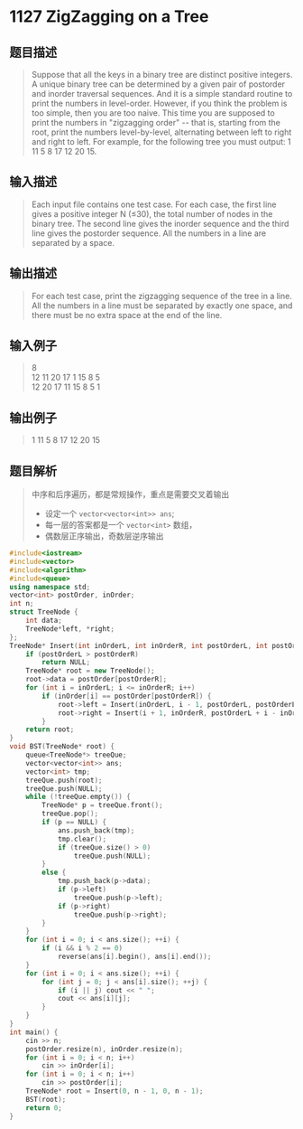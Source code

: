 # 1127 ZigZagging on a Tree

## 题目描述

> Suppose that all the keys in a binary tree are distinct positive integers. A unique binary tree can be determined by a given pair of postorder and inorder traversal sequences. And it is a simple standard routine to print the numbers in level-order. However, if you think the problem is too simple, then you are too naive. This time you are supposed to print the numbers in "zigzagging order" -- that is, starting from the root, print the numbers level-by-level, alternating between left to right and right to left. For example, for the following tree you must output: 1 11 5 8 17 12 20 15.

## 输入描述

> Each input file contains one test case. For each case, the first line gives a positive integer N (≤30), the total number of nodes in the binary tree. The second line gives the inorder sequence and the third line gives the postorder sequence. All the numbers in a line are separated by a space.

## 输出描述

>For each test case, print the zigzagging sequence of the tree in a line. All the numbers in a line must be separated by exactly one space, and there must be no extra space at the end of the line.

## 输入例子

> 8<br>
>12 11 20 17 1 15 8 5<br>
12 20 17 11 15 8 5 1<br>

## 输出例子

>1 11 5 8 17 12 20 15

## 题目解析

> 中序和后序遍历，都是常规操作，重点是需要交叉着输出
> - 设定一个 ```vector<vector<int>> ans```;
> - 每一层的答案都是一个 ```vector<int>``` 数组，
> - 偶数层正序输出，奇数层逆序输出

```C++
#include<iostream>
#include<vector>
#include<algorithm>
#include<queue>
using namespace std;
vector<int> postOrder, inOrder;
int n;
struct TreeNode {
	int data;
	TreeNode*left, *right;
};
TreeNode* Insert(int inOrderL, int inOrderR, int postOrderL, int postOrderR) {
	if (postOrderL > postOrderR)
		return NULL;
	TreeNode* root = new TreeNode();
	root->data = postOrder[postOrderR];
	for (int i = inOrderL; i <= inOrderR; i++)
		if (inOrder[i] == postOrder[postOrderR]) {
			root->left = Insert(inOrderL, i - 1, postOrderL, postOrderL + i - 1 - inOrderL);
			root->right = Insert(i + 1, inOrderR, postOrderL + i - inOrderL, postOrderR - 1);
		}
	return root;
}
void BST(TreeNode* root) {
	queue<TreeNode*> treeQue;
	vector<vector<int>> ans;
	vector<int> tmp;
	treeQue.push(root);
	treeQue.push(NULL);
	while (!treeQue.empty()) {
		TreeNode* p = treeQue.front(); 
		treeQue.pop();
		if (p == NULL) {
			ans.push_back(tmp);
			tmp.clear();
			if (treeQue.size() > 0) 
				treeQue.push(NULL);
		}
		else {
			tmp.push_back(p->data);
			if (p->left)  
				treeQue.push(p->left);
			if (p->right) 
				treeQue.push(p->right);
		}
	}
	for (int i = 0; i < ans.size(); ++i) {
		if (i && i % 2 == 0) 
			reverse(ans[i].begin(), ans[i].end());
	}
	for (int i = 0; i < ans.size(); ++i) {
		for (int j = 0; j < ans[i].size(); ++j) {
			if (i || j) cout << " ";
			cout << ans[i][j];
		}
	}
}
int main() {
	cin >> n;
	postOrder.resize(n), inOrder.resize(n);
	for (int i = 0; i < n; i++)
		cin >> inOrder[i];
	for (int i = 0; i < n; i++)
		cin >> postOrder[i];
	TreeNode* root = Insert(0, n - 1, 0, n - 1);
	BST(root);
	return 0;
}
```